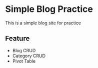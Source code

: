 
# Simple Blog Practice
This is a simple blog site for practice

## Feature
 - Blog CRUD
 - Category CRUD
 - Pivot Table



